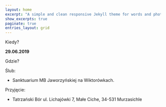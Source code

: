 ```yaml
---
layout: home
excerpt: "A simple and clean responsive Jekyll theme for words and photos."
show_excerpts: true
paginate: true
entries_layout: grid
---
```


Kiedy?

**29.06.2019**

Gdzie?

Ślub:
  - Sanktuarium MB Jaworzyńskiej na Wiktorówkach.

Przyjęcie:
  - Tatrzański Bór ul. Lichajówki 7, Małe Ciche, 34-531 Murzasichle
